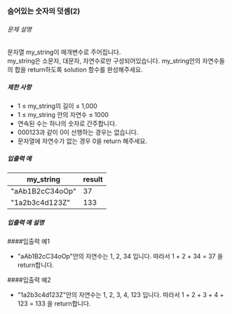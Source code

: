 ### 숨어있는 숫자의 덧셈(2)

###### 문제 설명
문자열 my_string이 매개변수로 주어집니다.  
my_string은 소문자, 대문자, 자연수로만 구성되어있습니다. my_string안의 자연수들의 합을 return하도록 solution 함수를 완성해주세요.
##### 제한 사항
- 1 ≤ my_string의 길이 ≤ 1,000 
- 1 ≤ my_string 안의 자연수 ≤ 1000 
- 연속된 수는 하나의 숫자로 간주합니다. 
- 000123과 같이 0이 선행하는 경우는 없습니다. 
- 문자열에 자연수가 없는 경우 0을 return 해주세요.

##### 입출력 예

| my_string           | result |
|---------------------|--------|
| "aAb1B2cC34oOp"     | 37     |
| "1a2b3c4d123Z"      | 133    |

##### 입출력 예 설명
####입출력 예1
- "aAb1B2cC34oOp"안의 자연수는 1, 2, 34 입니다. 따라서 1 + 2 + 34 = 37 을 return합니다.

####입출력 예2
- "1a2b3c4d123Z"안의 자연수는 1, 2, 3, 4, 123 입니다. 따라서 1 + 2 + 3 + 4 + 123 = 133 을 return합니다.